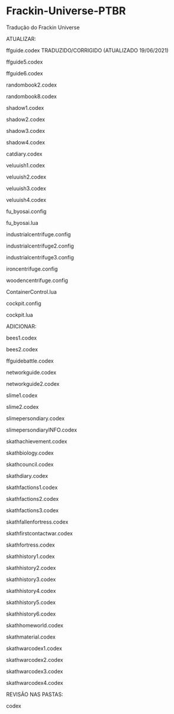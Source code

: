 # Frackin-Universe-PTBR
Tradução do Frackin Universe

ATUALIZAR:

ffguide.codex TRADUZIDO/CORRIGIDO (ATUALIZADO 19/06/2021)

ffguide5.codex

ffguide6.codex

randombook2.codex

randombook8.codex

shadow1.codex

shadow2.codex

shadow3.codex

shadow4.codex

catdiary.codex

veluuish1.codex

veluuish2.codex

veluuish3.codex

veluuish4.codex

fu_byosai.config

fu_byosai.lua

industrialcentrifuge.config

industrialcentrifuge2.config

industrialcentrifuge3.config

ironcentrifuge.config

woodencentrifuge.config

ContainerControl.lua

cockpit.config

cockpit.lua

ADICIONAR: 

bees1.codex

bees2.codex

ffguidebattle.codex

networkguide.codex

networkguide2.codex

slime1.codex

slime2.codex

slimepersondiary.codex

slimepersondiaryINFO.codex

skathachievement.codex

skathbiology.codex

skathcouncil.codex

skathdiary.codex

skathfactions1.codex

skathfactions2.codex

skathfactions3.codex

skathfallenfortress.codex

skathfirstcontactwar.codex

skathfortress.codex

skathhistory1.codex

skathhistory2.codex

skathhistory3.codex

skathhistory4.codex

skathhistory5.codex

skathhistory6.codex

skathhomeworld.codex

skathmaterial.codex

skathwarcodex1.codex

skathwarcodex2.codex

skathwarcodex3.codex

skathwarcodex4.codex

REVISÃO NAS PASTAS:

codex
